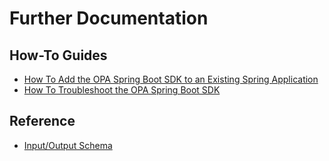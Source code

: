 # Further Documentation

## How-To Guides

- [How To Add the OPA Spring Boot SDK to an Existing Spring Application](./how-to/add-sdk.md)
- [How To Troubleshoot the OPA Spring Boot SDK](./how-to/troubleshooting.md)

## Reference

- [Input/Output Schema](./reference/input-output-schema.md)
